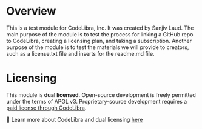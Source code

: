 # Overview

This is a test module for CodeLibra, Inc.  It was created by Sanjiv Laud.  The main purpose of the module is to test the process for linking a GitHub repo to CodeLibra, creating a licensing plan, and taking a subscription.  Another purpose of the module is to test the materials we will provide to creators, such as a license.txt file and inserts for the readme.md file.

# Licensing 

This module is **dual licensed**.  Open-source development is freely permitted under the terms of APGL v3.  Proprietary-source development requires a [paid license through CodeLibra](https://webapp-dev.codelibra.com/CodeLibra/Test-Repo).  

:link: Learn more about CodeLibra and dual licensing [here](www.codelibra.com/?tab=product)
